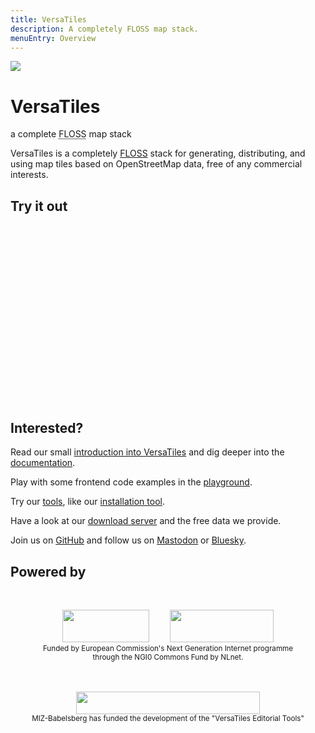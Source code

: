 ```yaml
---
title: VersaTiles
description: A completely FLOSS map stack.
menuEntry: Overview
---
```


<div id="logoblock">
	<img src="assets/logo/versatiles.svg" style="background-color: transparent;">
	<div>
		<h1>VersaTiles</h1>
		<p>
			<span>a</span>
			<span>complete</span>
			<span><abbr title="Free, Libre and Open Source Software">FLOSS</abbr></span>
			<span>map</span>
			<span>stack</span>
		</p>
	</div>
</div>

<hero>VersaTiles is a completely [FLOSS](https://en.wikipedia.org/wiki/Free_and_open-source_software) stack for generating, distributing, and using map tiles based on OpenStreetMap data, free of any commercial interests.</hero>

## Try it out

<link rel="stylesheet" type="text/css" href="https://tiles.versatiles.org/assets/lib/maplibre-gl/maplibre-gl.css" />
<script src="https://tiles.versatiles.org/assets/lib/maplibre-gl/maplibre-gl.js"></script>
<style scoped>
	#map {
		display: block;
		width: 100%;
		max-width: 640px;
		aspect-ratio: 16 / 9;
		min-height: 240px;
		margin: auto;
	}
</style>
<div id="map"></div>
<script>
	const map = new maplibregl.Map({
		container: 'map',
		style: 'https://tiles.versatiles.org/assets/styles/colorful/style.json',
		bounds: [13.09, 52.33, 13.74, 52.68],
		maxZoom: 18,
		attributionControl: false,
		cooperativeGestures: true,
	});
	map.addControl(new maplibregl.FullscreenControl());
	map.addControl(new maplibregl.AttributionControl({ compact: true }));
</script>

## Interested?

Read our small [introduction into VersaTiles](https://docs.versatiles.org/basics/versatiles.html) and dig deeper into the [documentation](https://docs.versatiles.org).

Play with some frontend code examples in the [playground](https://versatiles.org/playground/).

Try our [tools](https://versatiles.org/tools/), like our [installation tool](https://versatiles.org/tools/setup_server).

Have a look at our [download server](https://download.versatiles.org/) and the free data we provide.

Join us on [GitHub](https://github.com/versatiles-org) and follow us on [Mastodon](https://mastodon.social/@VersaTiles) or [Bluesky](https://bsky.app/profile/versatiles.bsky.social).

## Powered by

<p style="text-align:center; margin:3rem 0">
<a href="https://nlnet.nl/project/VersaTiles/"><img src="/assets/logo/nlnet-white.svg" width="139" height="52" style="background-color: transparent;margin-right:30px"></a>
<a href="https://nlnet.nl/project/VersaTiles/"><img src="/assets/logo/ngi0core-white.svg" width="166" height="52" style="background-color: transparent;"></a>
<br><small>Funded by European Commission's Next Generation Internet programme<br>through the NGI0 Commons Fund by NLnet.</small>
</p>

<p style="text-align:center; margin:3rem 0"><a href="https://www.miz-babelsberg.de/foerderung/foerderprojekte-alumni/details/versatiles-editorial-tools.html"><img src="/assets/logo/miz.png" width="294" height="36" style="background-color: transparent;"></a><br><small>MIZ-Babelsberg has funded the development of the "VersaTiles Editorial Tools"</small>
</p>
